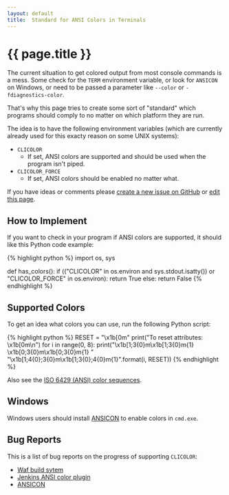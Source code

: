 ```yaml
---
layout: default
title:  Standard for ANSI Colors in Terminals
---
```


# {{ page.title }}

The current situation to get colored output from most console commands is a
mess.
Some check for the `TERM` environment variable, or look for `ANSICON` on
Windows, or need to be passed a parameter like `--color` or
`-fdiagnostics-color`.

That's why this page tries to create some sort of "standard" which programs
should comply to no matter on which platform they are run.

The idea is to have the following environment variables (which are currently
already used for this exacty reason on some UNIX systems):

 * `CLICOLOR`
   * If set, ANSI colors are supported and should be used when the program isn't
     piped.
 * `CLICOLOR_FORCE`
   * If set, ANSI colors should be enabled no matter what.

If you have ideas or comments please
[create a new issue on GitHub](https://github.com/jhasse/clicolors/issues/new)
or [edit this page](https://github.com/jhasse/clicolors/edit/gh-pages/index.md).

## How to Implement

If you want to check in your program if ANSI colors are supported, it should
like this Python code example:

{% highlight python %}
import os, sys

def has_colors():
    if (("CLICOLOR" in os.environ and sys.stdout.isatty()) or
        "CLICOLOR_FORCE" in os.environ):
        return True
    else:
        return False
{% endhighlight %}

## Supported Colors

To get an idea what colors you can use, run the following Python script:

{% highlight python %}
RESET = "\x1b[0m"
print("To reset attributes: \\x1b[0m\n")
for i in range(0, 8):
    print("\x1b[1;3{0}m\\x1b[1;3{0}m{1} \x1b[0;3{0}m\\x1b[0;3{0}m{1} "
          "\x1b[1;4{0};3{0}m\\x1b[1;3{0};4{0}m{1}".format(i, RESET))
{% endhighlight %}

Also see the [ISO 6429 (ANSI) color sequences](http://www.perpetualpc.net/6429_colors.html#color_list).

## Windows

Windows users should install [ANSICON](https://github.com/adoxa/ansicon) to
enable colors in `cmd.exe`.

## Bug Reports

This is a list of bug reports on the progress of supporting `CLICOLOR`:

 * [Waf build sytem](https://github.com/waf-project/waf/issues/1555)
 * [Jenkins ANSI color plugin](https://github.com/dblock/jenkins-ansicolor-plugin/issues/51)
 * [ANSICON](https://github.com/adoxa/ansicon/issues/77)

